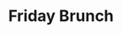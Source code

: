 ---
title: 'Friday Brunch'
description: 'This dish is delish'
image: cae447d6e5258720068fd2e7edcfb7414146ab9b
price: '35'
size: '1'
meta:
    id: 907a5832df61e6a22e34f92caa70da87b2a564c6
    parentId: f20f57fa9c3d8bff0902cfb33f350091a3a48d51
    language: en
---
